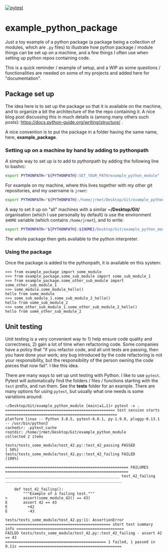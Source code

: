 [![pytest](https://github.com/jerabaul29/example_python_package/actions/workflows/python-package.yml/badge.svg)](https://github.com/jerabaul29/example_python_package/actions/workflows/python-package.yml)

# example_python_package

Just a toy example of a python package (a package being a collection of modules, which are ```.py``` files) to illustrate how python package / module things can be set up on a machine, and a few things I often use when setting up python repos containing code.

This is a quick reminder / example of setup, and a WIP as some questions / functionalities are needed on some of my projects and added here for "documentation".

## Package set up

The idea here is to set up the package so that it is available on the machine, and to organize a bit the architecture of the the repo containing it. A nice blog post discussing this in much details is (among many others such posts): https://docs.python-guide.org/writing/structure/ .

A nice convention is to put the package in a folder having the same name, here, **example_package**.

### Setting up on a machine by hand by adding to pythonpath

A simple way to set up is to add to pythonpath by adding the following line to bashrc:

```bash
export PYTHONPATH="${PYTHONPATH}:SET_YOUR_PATH/example_python_module"
```

For example on my machine, where this lives together with my other git repositories, and my username is ```jrmet```:

```bash
export PYTHONPATH="${PYTHONPATH}:/home/jrmet/Desktop/Git/example_python_module"
```

A way to set it up on "all" machines with a similar **~/Desktop/Git/** organisation (which I use personally by default) is use the environment ```$HOME``` variable (which contains ```/home/jrmet```), and to write:

```bash
export PYTHONPATH="${PYTHONPATH}:${HOME}/Desktop/Git/example_python_module"
```

The whole package then gets available to the python interpreter.

### Using the package

Once the package is added to the pythonpath, it is available on this system:

```
>>> from example_package import some_module
>>> from example_package.some_sub_module import some_sub_module_1
>>> from example_package.some_other_sub_module import some_other_sub_module_1
>>> some_module.some_module_hello()
hello from some_module
>>> some_sub_module_1.some_sub_module_2_hello()
hello from some_sub_module_2
>>> some_other_sub_module_1.some_other_sub_module_2_hello()
hello from some_other_sub_module_2
```

## Unit testing

Unit testing is a very convenient way to 1) help ensure code quality and correctness, 2) gain a lot of time when refactoring code. Some companies have a policy that "if you refactor code, and all unit tests are passing, then you have done your work; any bug introduced by the code refactoring is not your responsibility, but the responsibility of the person owning the code pieces that now fail". I like this idea.

There are many ways to set up unit testing with Python. I like to use ```pytest```. Pytest will automatically find the folders / files / functions starting with the ```test``` prefix, and run them. See the **tests** folder for an example. There are many options for using ```pytest```, but usually what one needs is some variations around:

```
~/Desktop/Git/example_python_module [main|✚1…1]> pytest -v .
================================================= test session starts ==================================================
platform linux -- Python 3.8.5, pytest-6.0.1, py-1.9.0, pluggy-0.13.1 -- /usr/bin/python3
cachedir: .pytest_cache
rootdir: /home/jrmet/Desktop/Git/example_python_module
collected 2 items                                                                                                      

tests/tests_some_module/test_42.py::test_42_passing PASSED                                                       [ 50%]
tests/tests_some_module/test_42.py::test_42_failing FAILED                                                       [100%]

======================================================= FAILURES =======================================================
___________________________________________________ test_42_failing ____________________________________________________

    def test_42_failing():
        """Example of a failing test."""
>       assert(some_module_42() == 43)
E       assert 42 == 43
E         +42
E         -43

tests/tests_some_module/test_42.py:11: AssertionError
=============================================== short test summary info ================================================
FAILED tests/tests_some_module/test_42.py::test_42_failing - assert 42 == 43
============================================= 1 failed, 1 passed in 0.11s ==============================================
```

